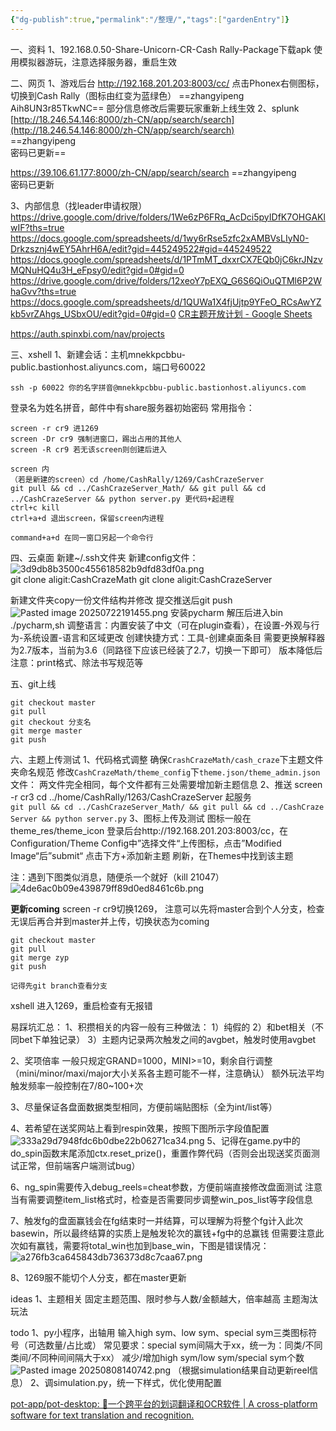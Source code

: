 ```yaml
---
{"dg-publish":true,"permalink":"/整理/","tags":["gardenEntry"]}
---
```



一、资料
1、192.168.0.50-Share-Unicorn-CR-Cash Rally-Package下载apk
使用模拟器游玩，注意选择服务器，重启生效

二、网页
1、游戏后台
http://192.168.201.203:8003/cc/
点击Phonex右侧图标，切换到Cash Rally（图标由红变为蓝绿色）
==zhangyipeng
Aih8UN3r85TkwNC==
部分信息修改后需要玩家重新上线生效
2、splunk
[http://18.246.54.146:8000/zh-CN/app/search/search](http://18.246.54.146:8000/zh-CN/app/search/search)  
==zhangyipeng  
密码已更新==

https://39.106.61.177:8000/zh-CN/app/search/search
==zhangyipeng  
密码已更新

3、内部信息（找leader申请权限）
https://drive.google.com/drive/folders/1We6zP6FRq_AcDci5pyIDfK7OHGAKlwIF?ths=true
https://docs.google.com/spreadsheets/d/1wy6rRse5zfc2xAMBVsLIyN0-Drkzsznj4wEY5AhrH6A/edit?gid=445249522#gid=445249522
https://docs.google.com/spreadsheets/d/1PTmMT_dxxrCX7EQb0jC6krJNzvMQNuHQ4u3H_eFpsy0/edit?gid=0#gid=0
https://drive.google.com/drive/folders/12xeoY7pEXQ_G6S6QiOuQTMl6P2WhaGvv?ths=true
https://docs.google.com/spreadsheets/d/1QUWa1X4fjUjtp9YFeO_RCsAwYZkb5vrZAhgs_USbxOU/edit?gid=0#gid=0
[CR主题开放计划 - Google Sheets](https://docs.google.com/spreadsheets/d/1PTmMT_dxxrCX7EQb0jC6krJNzvMQNuHQ4u3H_eFpsy0/edit?gid=0#gid=0)

https://auth.spinxbi.com/nav/projects

三、xshell
1、新建会话：主机mnekkpcbbu-public.bastionhost.aliyuncs.com，端口号60022
```
ssh -p 60022 你的名字拼音@mnekkpcbbu-public.bastionhost.aliyuncs.com
```
登录名为姓名拼音，邮件中有share服务器初始密码
常用指令：
```
screen -r cr9 进1269  
screen -Dr cr9 强制进窗口，踢出占用的其他人  
screen -R cr9 若无该screen则创建后进入  
  
screen 内  
（若是新建的screen）cd /home/CashRally/1269/CashCrazeServer  
git pull && cd ../CashCrazeServer_Math/ && git pull && cd ../CashCrazeServer && python server.py 更代码+起进程  
ctrl+c kill  
ctrl+a+d 退出screen，保留screen内进程  
  
command+a+d 在同一窗口另起一个命令行
```

四、云桌面
新建~/.ssh文件夹
新建config文件：
![3d9db8b3500c455618582b9dfd83df0a.png](/img/user/3d9db8b3500c455618582b9dfd83df0a.png)git clone aligit:CashCrazeMath
git clone aligit:CashCrazeServer

新建文件夹copy一份文件结构并修改
提交推送后git push
![Pasted image 20250722191455.png](/img/user/Pasted%20image%2020250722191455.png)
安装pycharm
解压后进入bin
./pycharm,sh
调整语言：内置安装了中文（可在plugin查看），在设置-外观与行为-系统设置-语言和区域更改
创建快捷方式：工具-创建桌面条目
需要更换解释器为2.7版本，当前为3.6（同路径下应该已经装了2.7，切换一下即可）
版本降低后注意：print格式、除法书写规范等

五、git上线
```
git checkout master
git pull
git checkout 分支名
git merge master
git push
```

六、主题上传测试
1、代码格式调整
确保`CrashCrazeMath/cash_craze`下主题文件夹命名规范
修改`CashCrazeMath/theme_config`下`theme.json/theme_admin.json`文件：
两文件完全相同，每个文件都有三处需要增加新主题信息
2、推送
screen -r cr3
cd ../home/CashRally/1263/CashCrazeServer
起服务`git pull && cd ../CashCrazeServer_Math/ && git pull && cd ../CashCrazeServer && python server.py`
3、图标上传及测试
图标一般在theme_res/theme_icon
登录后台http://192.168.201.203:8003/cc，在Configuration/Theme Config中”选择文件“上传图标，点击”Modified Image“后”submit“
点击下方+添加新主题
刷新，在Themes中找到该主题

注：遇到下图类似消息，随便杀一个就好（kill 21047）
![4de6ac0b09e439879ff89d0ed8461c6b.png](/img/user/4de6ac0b09e439879ff89d0ed8461c6b.png)

**更新coming**
screen -r cr9切换1269，
注意可以先将master合到个人分支，检查无误后再合并到master并上传，切换状态为coming
```
git checkout master
git pull
git merge zyp
git push

记得先git branch查看分支
```
xshell 进入1269，重启检查有无报错



易踩坑汇总：
1、积攒相关的内容一般有三种做法：
1）纯假的
2）和bet相关（不同bet下单独记录）
3）主题内记录两次触发之间的avgbet，触发时使用avgbet

2、奖项倍率
一般只规定GRAND=1000，MINI>=10，剩余自行调整（mini/minor/maxi/major大小关系各主题可能不一样，注意确认）
额外玩法平均触发频率一般控制在7/80~100+次

3、尽量保证各盘面数据类型相同，方便前端贴图标（全为int/list等）

4、若希望在送奖网站上看到respin效果，按照下图所示字段值配置
![333a29d7948fdc6b0dbe22b06271ca34.png](/img/user/333a29d7948fdc6b0dbe22b06271ca34.png)
5、记得在game.py中的do_spin函数末尾添加ctx.reset_prize()，重置作弊代码（否则会出现送奖页面测试正常，但前端客户端测试bug）

6、ng_spin需要传入debug_reels=cheat参数，方便前端直接修改盘面测试
注意当有需要调整item_list格式时，检查是否需要同步调整win_pos_list等字段信息

7、触发fg的盘面赢钱会在fg结束时一并结算，可以理解为将整个fg计入此次basewin，所以最终结算的实质上是触发轮次的赢钱+fg中的总赢钱
但需要注意此次如有赢钱，需要将total_win也加到base_win，下图是错误情况：
![a276fb3ca645843db736373d8c7caa67.png](/img/user/a276fb3ca645843db736373d8c7caa67.png)

8、1269服不能切个人分支，都在master更新



ideas
1、主题相关
固定主题范围、限时参与人数/金额越大，倍率越高
主题淘汰玩法

todo
1、py小程序，出轴用
输入high sym、low sym、special sym三类图标符号（可选数量/占比或）
常见要求：special sym间隔大于xx，统一为：同类/不同类间/不同种间间隔大于xx）
减少/增加high sym/low sym/special sym个数
![Pasted image 20250808140742.png](/img/user/Pasted%20image%2020250808140742.png)
（根据simulation结果自动更新reel信息）
2、调simulation.py，统一下样式，优化使用配置

[pot-app/pot-desktop: 🌈一个跨平台的划词翻译和OCR软件 | A cross-platform software for text translation and recognition.](https://github.com/pot-app/pot-desktop)



